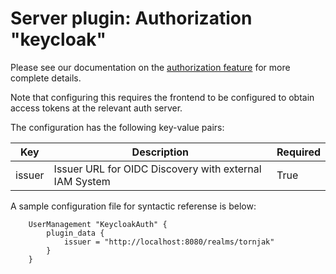 # Server plugin: Authorization "keycloak"

Please see our documentation on the [authorization feature](./feature_auth.md) for more complete details. 

Note that configuring this requires the frontend to be configured to obtain access tokens at the relevant auth server. 

The configuration has the following key-value pairs:

| Key         | Description                                                             | Required | 
| ----------- | ----------------------------------------------------------------------- | -------- |
| issuer      | Issuer URL for OIDC Discovery with external IAM System                  | True     |

A sample configuration file for syntactic referense is below:

```hcl
    UserManagement "KeycloakAuth" {
        plugin_data {
            issuer = "http://localhost:8080/realms/tornjak"
        }
    }
```
